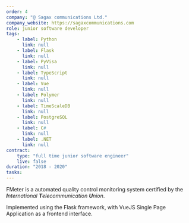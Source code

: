 ```yaml
---
order: 4
company: "@ Sagax communications Ltd."
company_website: https://sagaxcommunications.com
role: junior software developer
tags: 
    - label: Python
      link: null
    - label: Flask
      link: null
    - label: PyVisa
      link: null
    - label: TypeScript
      link: null
    - label: Vue
      link: null
    - label: Polymer
      link: null
    - label: TimeScaleDB
      link: null
    - label: PostgreSQL
      link: null
    - label: C#
      link: null
    - label: .NET
      link: null
contract:
    type: "full time junior software engineer"
    live: false
duration: "2018 - 2020"
tasks:
---
```

FMeter is a automated quality control monitoring system certified by the _<strong>I</strong>nternational <strong>T</strong>elecommunication <strong>U</strong>nion_.
<!--more-->
Implemented using the Flask framework, with VueJS Single Page Application as a frontend interface.

